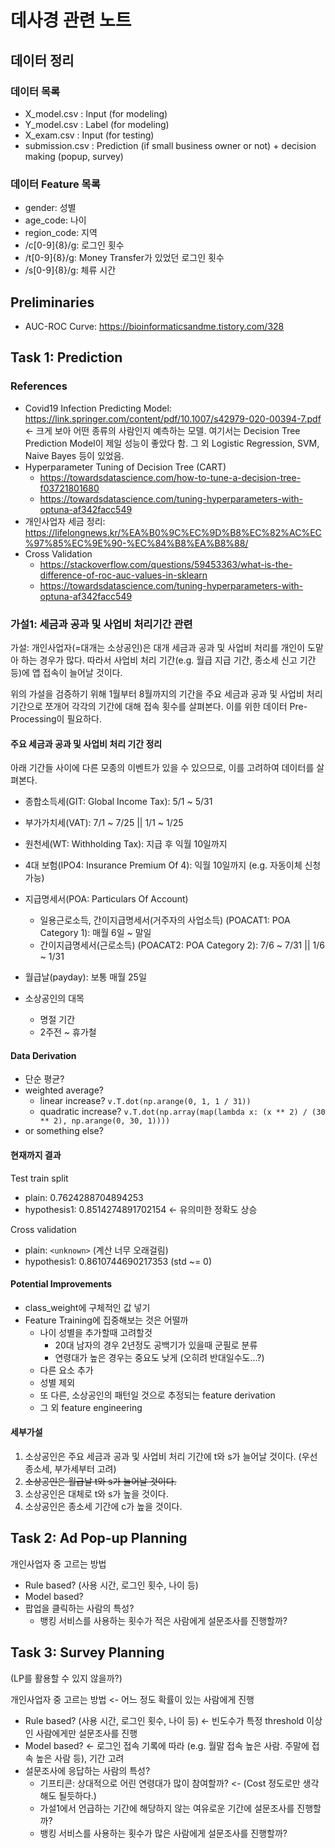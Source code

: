 # 데사경 관련 노트

## 데이터 정리

### 데이터 목록

- X_model.csv : Input (for modeling)
- Y_model.csv : Label (for modeling)
- X_exam.csv : Input (for testing)
- submission.csv : Prediction (if small business owner or not) + decision making (popup, survey)

### 데이터 Feature 목록

- gender: 성별
- age_code: 나이
- region_code: 지역
- /c[0-9]{8}/g: 로그인 횟수
- /t[0-9]{8}/g: Money Transfer가 있었던 로그인 횟수
- /s[0-9]{8}/g: 체류 시간

## Preliminaries

- AUC-ROC Curve: <https://bioinformaticsandme.tistory.com/328>

## Task 1: Prediction

### References

- Covid19 Infection Predicting Model: <https://link.springer.com/content/pdf/10.1007/s42979-020-00394-7.pdf> <- 크게 보아 어떤 종류의 사람인지 예측하는 모델. 여기서는 Decision Tree Prediction Model이 제일 성능이 좋았다 함. 그 외 Logistic Regression, SVM, Naive Bayes 등이 있었음.
- Hyperparameter Tuning of Decision Tree (CART)
  - <https://towardsdatascience.com/how-to-tune-a-decision-tree-f03721801680>
  - <https://towardsdatascience.com/tuning-hyperparameters-with-optuna-af342facc549>
- 개인사업자 세금 정리: <https://lifelongnews.kr/%EA%B0%9C%EC%9D%B8%EC%82%AC%EC%97%85%EC%9E%90-%EC%84%B8%EA%B8%88/>
- Cross Validation
  - <https://stackoverflow.com/questions/59453363/what-is-the-difference-of-roc-auc-values-in-sklearn>
  - <https://towardsdatascience.com/tuning-hyperparameters-with-optuna-af342facc549>

### 가설1: 세금과 공과 및 사업비 처리기간 관련

가설: 개인사업자(=대개는 소상공인)은 대개 세금과 공과 및 사업비 처리를 개인이 도맡아 하는 경우가 많다. 따라서 사업비 처리 기간(e.g. 월급 지급 기간, 종소세 신고 기간 등)에 앱 접속이 늘어날 것이다.

위의 가설을 검증하기 위해 1월부터 8월까지의 기간을 주요 세금과 공과 및 사업비 처리 기간으로 쪼개어 각각의 기간에 대해 접속 횟수를 살펴본다. 이를 위한 데이터 Pre-Processing이 필요하다.

#### 주요 세금과 공과 및 사업비 처리 기간 정리

아래 기간들 사이에 다른 모종의 이벤트가 있을 수 있으므로, 이를 고려하여 데이터를 살펴본다.

- 종합소득세(GIT: Global Income Tax): 5/1 ~ 5/31
- 부가가치세(VAT): 7/1 ~ 7/25 || 1/1 ~ 1/25
- 원천세(WT: Withholding Tax): 지급 후 익월 10일까지
- 4대 보험(IPO4: Insurance Premium Of 4): 익월 10일까지 (e.g. 자동이체 신청 가능)
- 지급명세서(POA: Particulars Of Account)
  - 일용근로소득, 간이지급명세서(거주자의 사업소득) (POACAT1: POA Category 1): 매월 6일 ~ 말일
  - 간이지급명세서(근로소득) (POACAT2: POA Category 2): 7/6 ~ 7/31 || 1/6 ~ 1/31
- 월급날(payday): 보통 매월 25일

- 소상공인의 대목
  - 명절 기간
  - 2주전 ~ 휴가철

#### Data Derivation

- 단순 평균?
- weighted average?
  - linear increase? `v.T.dot(np.arange(0, 1, 1 / 31))`
  - quadratic increase? `v.T.dot(np.array(map(lambda x: (x ** 2) / (30 ** 2), np.arange(0, 30, 1))))`
- or something else?

#### 현재까지 결과

Test train split
- plain: 0.7624288704894253
- hypothesis1: 0.8514274891702154 <- 유의미한 정확도 상승

Cross validation
- plain: `<unknown>` (계산 너무 오래걸림)
- hypothesis1: 0.8610744690217353 (std ~= 0)

#### Potential Improvements

- class_weight에 구체적인 값 넣기
- Feature Training에 집중해보는 것은 어떨까
  - 나이 성별을 추가할때 고려할것
    - 20대 남자의 경우 2년정도 공백기가 있을때 군필로 분류
    - 연령대가 높은 경우는 중요도 낮게 (오히려 반대일수도...?)
  - 다른 요소 추가
  - 성별 제외
  - 또 다른, 소상공인의 패턴일 것으로 추정되는 feature derivation
  - 그 외 feature engineering

#### 세부가설

1. 소상공인은 주요 세금과 공과 및 사업비 처리 기간에 t와 s가 늘어날 것이다. (우선 종소세, 부가세부터 고려)
2. ~~소상공인은 월급날 t와 s가 늘어날 것이다.~~
3. 소상공인은 대체로 t와 s가 높을 것이다.
4. 소상공인은 종소세 기간에 c가 높을 것이다.

## Task 2: Ad Pop-up Planning

개인사업자 중 고르는 방법

- Rule based? (사용 시간, 로그인 횟수, 나이 등)
- Model based?
- 팝업을 클릭하는 사람의 특성?
  - 뱅킹 서비스를 사용하는 횟수가 적은 사람에게 설문조사를 진행할까?

## Task 3: Survey Planning

(LP를 활용할 수 있지 않을까?)

개인사업자 중 고르는 방법 <- 어느 정도 확률이 있는 사람에게 진행

- Rule based? (사용 시간, 로그인 횟수, 나이 등) <- 빈도수가 특정 threshold 이상인 사람에게만 설문조사를 진행
- Model based? <- 로그인 접속 기록에 따라 (e.g. 월말 접속 높은 사람. 주말에 접속 높은 사람 등), 기간 고려
- 설문조사에 응답하는 사람의 특성?
  - 기프티콘: 상대적으로 어린 연령대가 많이 참여할까? <- (Cost 정도로만 생각해도 될듯하다.)
  - 가설1에서 언급하는 기간에 해당하지 않는 여유로운 기간에 설문조사를 진행할까?
  - 뱅킹 서비스를 사용하는 횟수가 많은 사람에게 설문조사를 진행할까?

